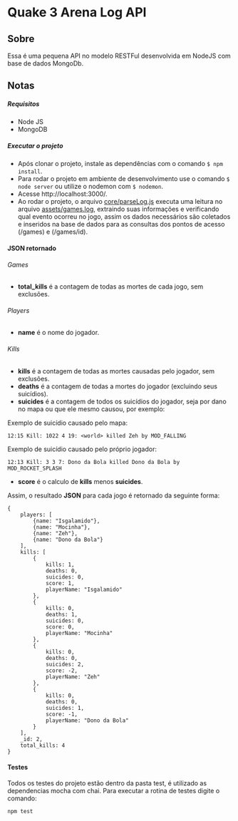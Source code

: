 Quake 3 Arena Log API
===========

## Sobre
Essa é uma pequena API no modelo RESTFul desenvolvida em NodeJS com base de dados MongoDb.

## Notas 
##### Requisitos
* Node JS
* MongoDB

##### Executar o projeto
* Após clonar o projeto, instale as dependências com o comando `$ npm install`.
* Para rodar o projeto em ambiente de desenvolvimento use o comando `$ node server` ou utilize o nodemon com `$ nodemon`.
* Acesse http://localhost:3000/.
* Ao rodar o projeto, o arquivo [core/parseLog.js](core/parseLog.js) executa uma leitura no arquivo [assets/games.log](assets/games.log), extraindo suas informações e verificando qual evento ocorreu no jogo, assim os dados necessários são coletados e inseridos na base de dados para as consultas dos pontos de acesso (/games) e (/games/id).

#### JSON retornado
###### Games
* **total_kills** é a contagem de todas as mortes de cada jogo, sem exclusões.

###### Players
* **name** é o nome do jogador.

###### Kills
* **kills** é a contagem de todas as mortes causadas pelo jogador, sem exclusões.
* **deaths** é a contagem de todas a mortes do jogador (excluindo seus suicídios).
* **suicides** é a contagem de todos os suicídios do jogador, seja por dano no mapa ou que ele mesmo causou, por exemplo:
 
 Exemplo de suicídio causado pelo mapa:
```  
12:15 Kill: 1022 4 19: <world> killed Zeh by MOD_FALLING
```


Exemplo de suicídio causado pelo próprio jogador:

     
```  
12:13 Kill: 3 3 7: Dono da Bola killed Dono da Bola by MOD_ROCKET_SPLASH
```
* **score** é o calculo de **kills** menos **suicides**.

Assim, o resultado **JSON** para cada jogo é retornado da seguinte forma:

    {
        players: [
            {name: "Isgalamido"},
            {name: "Mocinha"},
            {name: "Zeh"},
            {name: "Dono da Bola"}
        ],
        kills: [
            {
                kills: 1,
                deaths: 0,
                suicides: 0,
                score: 1,
                playerName: "Isgalamido"
            },
            {
                kills: 0,
                deaths: 1,
                suicides: 0,
                score: 0,
                playerName: "Mocinha"
            },
            {
                kills: 0,
                deaths: 0,
                suicides: 2,
                score: -2,
                playerName: "Zeh"
            },
            {
                kills: 0,
                deaths: 0,
                suicides: 1,
                score: -1,
                playerName: "Dono da Bola"
            }
        ],
        _id: 2,
        total_kills: 4
    }


#### Testes
Todos os testes do projeto estão dentro da pasta test, é utilizado as dependencias mocha com chai.
Para executar a rotina de testes digite o comando:
```  
npm test
```


